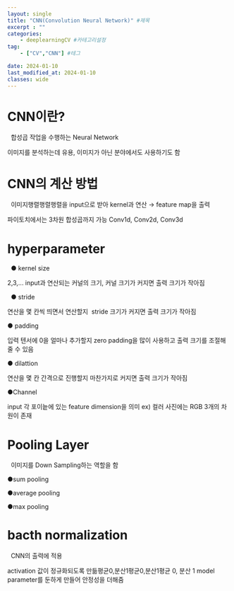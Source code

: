 ```yaml
---
layout: single
title: "CNN(Convolution Neural Network)" #제목
excerpt : ""
categories: 
    - deeplearningCV #카테고리설정
tag: 
    - ["CV","CNN"] #테그

date: 2024-01-10
last_modified_at: 2024-01-10
classes: wide    
---
```


# CNN이란?
 
합성곱 작업을 수행하는 Neural Network
 

이미지를 분석하는데 유용, 이미지가 아닌 분야에서도 사용하기도 함
 
# CNN의 계산 방법
 
이미지행렬행렬행렬을 input으로 받아 kernel과 연산 → feature map을 출력
 

파이토치에서는 3차원 합성곱까지 가능 Conv1d, Conv2d, Conv3d
 
# hyperparameter
 
● kernel size


2,3,... input과 연산되는 커널의 크기,
커널 크기가 커지면 출력 크기가 작아짐

 
● stride


연산을 몇 칸씩 띄면서 연산할지 
stride 크기가 커지면 출력 크기가 작아짐
 

● padding


입력 텐서에 0을 얼마나 추가할지
zero padding을 많이 사용하고 출력 크기를 조절해줄 수 있음
 

● dilattion


연산을 몇 칸 간격으로 진행할지
마찬가지로 커지면 출력 크기가 작아짐
 

●Channel


input 각 포이늩에 있는 feature dimension을 의미
ex) 컬러 사진에는 RGB 3개의 차원이 존재
 
 
# Pooling Layer
 
이미지를 Down Sampling하는 역할을 함
 

●sum pooling
 

●average pooling
 

●max pooling
 
# bacth normalization
 
CNN의 출력에 적용


activation 값이 정규화되도록 만듦평균0,분산1평균0,분산1평균 0, 분산 1
model parameter를 둔하게 만들어 안정성을 더해줌